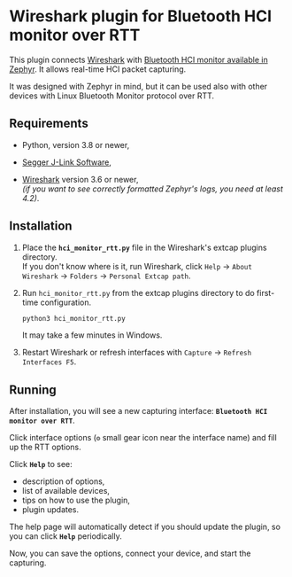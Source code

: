 # Wireshark plugin for Bluetooth HCI monitor over RTT

This plugin connects [Wireshark](https://www.wireshark.org/) with [Bluetooth HCI monitor available in Zephyr](https://docs.zephyrproject.org/latest/kconfig.html#CONFIG_BT_DEBUG_MONITOR_RTT).
It allows real-time HCI packet capturing.

It was designed with Zephyr in mind, but it can be used also with other devices with Linux Bluetooth Monitor protocol over RTT.

## Requirements

* Python, version 3.8 or newer,

* [Segger J-Link Software](https://www.segger.com/downloads/jlink/),

* [Wireshark](https://www.wireshark.org/) version 3.6 or newer,\
  *(if you want to see correctly formatted Zephyr's logs, you need at least 4.2)*.

## Installation

1. Place the **`hci_monitor_rtt.py`** file in the Wireshark's extcap plugins directory.\
   If you don't know where is it, run Wireshark, click `Help` → `About Wireshark` → `Folders` → `Personal Extcap path`.

2. Run `hci_monitor_rtt.py` from the extcap plugins directory to do first-time configuration.
   ```sh
   python3 hci_monitor_rtt.py
   ```
   It may take a few minutes in Windows.

3. Restart Wireshark or refresh interfaces with `Capture` → `Refresh Interfaces F5`.

## Running

After installation, you will see a new capturing interface: **`Bluetooth HCI monitor over RTT`**.

Click interface options (**`⚙`** small gear icon near the interface name) and fill up the RTT options.

Click **`Help`** to see:
 * description of options,
 * list of available devices,
 * tips on how to use the plugin,
 * plugin updates.

The help page will automatically detect if you should update the plugin, so you can click **`Help`** periodically.

Now, you can save the options, connect your device, and start the capturing.

